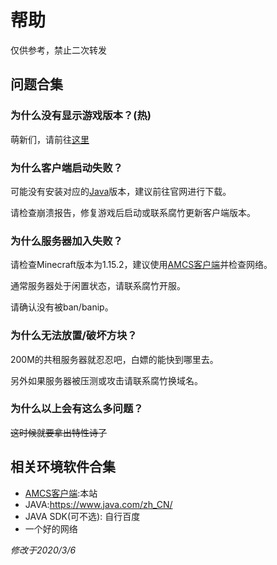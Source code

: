 # 帮助

仅供参考，禁止二次转发

## 问题合集

### 为什么没有显示游戏版本？(热)

萌新们，请前往[这里](https://github.com/Github-Anderson/AMCS/blob/master/关于启动器的问题.md)

### 为什么客户端启动失败？

可能没有安装对应的[Java](https://www.java.com/zh_CN/)版本，建议前往官网进行下载。

请检查崩溃报告，修复游戏后启动或联系腐竹更新客户端版本。

### 为什么服务器加入失败？

请检查Minecraft版本为1.15.2，建议使用[AMCS客户端](https://github.com/Github-Anderson/AMCS/releases)并检查网络。

通常服务器处于闲置状态，请联系腐竹开服。

请确认没有被ban/banip。

### 为什么无法放置/破坏方块？

200M的共租服务器就忍忍吧，白嫖的能快到哪里去。

另外如果服务器被压测或攻击请联系腐竹换域名。

### 为什么以上会有这么多问题？

~~这时候就要拿出特性诗了~~

## 相关环境软件合集

- [AMCS客户端](https://github.com/Github-Anderson/AMCS/releases):本站
- JAVA:https://www.java.com/zh_CN/
- JAVA SDK(可不选): 自行百度
- 一个好的网络

*修改于2020/3/6*
